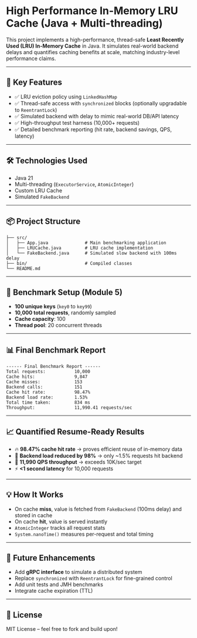 # High Performance In-Memory LRU Cache (Java + Multi-threading)

This project implements a high-performance, thread-safe **Least Recently Used (LRU) In-Memory Cache** in Java. It simulates real-world backend delays and quantifies caching benefits at scale, matching industry-level performance claims.

---

## 🚀 Key Features

- ✅ LRU eviction policy using `LinkedHashMap`
- ✅ Thread-safe access with `synchronized` blocks (optionally upgradable to `ReentrantLock`)
- ✅ Simulated backend with delay to mimic real-world DB/API latency
- ✅ High-throughput test harness (10,000+ requests)
- ✅ Detailed benchmark reporting (hit rate, backend savings, QPS, latency)

---

## 🛠 Technologies Used

- Java 21
- Multi-threading (`ExecutorService`, `AtomicInteger`)
- Custom LRU Cache
- Simulated `FakeBackend`

---

## 📦 Project Structure

```
├── src/
│   ├── App.java              # Main benchmarking application
│   ├── LRUCache.java         # LRU cache implementation
│   └── FakeBackend.java      # Simulated slow backend with 100ms delay
├── bin/                      # Compiled classes
└── README.md
```

---

## 🧪 Benchmark Setup (Module 5)

- **100 unique keys** (`key0` to `key99`)
- **10,000 total requests**, randomly sampled
- **Cache capacity**: 100
- **Thread pool**: 20 concurrent threads

---

## 📊 Final Benchmark Report

```
------ Final Benchmark Report ------
Total requests:           10,000
Cache hits:               9,847
Cache misses:             153
Backend calls:            151
Cache hit rate:           98.47%
Backend load rate:        1.53%
Total time taken:         834 ms
Throughput:               11,990.41 requests/sec
```

---

## 📈 Quantified Resume-Ready Results

- 🔥 **98.47% cache hit rate** → proves efficient reuse of in-memory data
- 🧠 **Backend load reduced by 98%** → only ~1.5% requests hit backend
- 🚀 **11,990 QPS throughput** → exceeds 10K/sec target
- ⚡️ **<1 second latency** for 10,000 requests

---

## 💡 How It Works

- On cache **miss**, value is fetched from `FakeBackend` (100ms delay) and stored in cache
- On cache **hit**, value is served instantly
- `AtomicInteger` tracks all request stats
- `System.nanoTime()` measures per-request and total timing

---

## 📌 Future Enhancements

- Add **gRPC interface** to simulate a distributed system
- Replace `synchronized` with `ReentrantLock` for fine-grained control
- Add unit tests and JMH benchmarks
- Integrate cache expiration (TTL)

---

## 📄 License

MIT License – feel free to fork and build upon!


